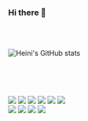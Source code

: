 ### Hi there 👋

<!--
**HeiniHeo/HeiniHeo** is a ✨ _special_ ✨ repository because its `README.md` (this file) appears on your GitHub profile.

Here are some ideas to get you started:

- 🔭 I’m currently working on ...
- 🌱 I’m currently learning ...
- 👯 I’m looking to collaborate on ...
- 🤔 I’m looking for help with ...
- 💬 Ask me about ...
- 📫 How to reach me: ...
- 😄 Pronouns: ...
- ⚡ Fun fact: ...
-->
</br>
</br>

![Heini's GitHub stats](https://github-readme-stats.vercel.app/api?username=HeiniHeo&show_icons=true&theme=swift)

</br>
</br>
</br>

<img src="https://img.shields.io/badge/html-E34F26?style=flat-squar&logo=html5&logoColor=white"> <img src="https://img.shields.io/badge/css-1572B6?style=flat-squar&logo=css3&logoColor=white"> <img src="https://img.shields.io/badge/javascript-F7DF1E?style=flat-squar&logo=javascript&logoColor=black"> <img src="https://img.shields.io/badge/Node.js-339933?style=flat-squar&logo=Node.js&logoColor=white"> <img src="https://img.shields.io/badge/react-61DAFB?style=flat-squar&logo=react&logoColor=black"> <img src="https://img.shields.io/badge/Next-000000?style=flat-squar&logo=next.js&logoColor=white"> <br /> <img src="https://img.shields.io/badge/mysql-4479A1?style=flat-squar&logo=mysql&logoColor=white"> 
<img src="https://img.shields.io/badge/mariaDB-003545?style=flat-squar&logo=mariaDB&logoColor=white"> <img src="https://img.shields.io/badge/Socket-010101?style=flat-squar&logo=socket.io&logoColor=white"> <img src="https://img.shields.io/badge/docker-2496ED?style=flat-squar&logo=docker&logoColor=white">
